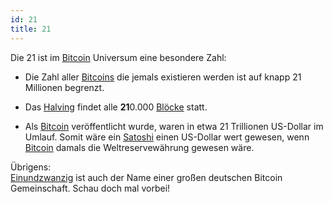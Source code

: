 ```yaml
---
id: 21
title: 21
---
```


Die 21 ist im [Bitcoin](../b/bitcoin) Universum eine besondere Zahl:

- Die Zahl aller [Bitcoins](../b/bitcoin) die jemals existieren werden ist auf knapp 21 Millionen begrenzt.

- Das [Halving](../h/halving) findet alle **21**0.000 [Blöcke](../b/block) statt.

- Als [Bitcoin](../b/bitcoin) veröffentlicht wurde, waren in etwa 21 Trillionen US-Dollar im Umlauf. Somit wäre ein [Satoshi](../s/satoshi) einen US-Dollar wert gewesen, wenn [Bitcoin](../b/bitcoin) damals die Weltreservewährung gewesen wäre.

Übrigens:  
[Einundzwanzig](https://einundzwanzig.space/) ist auch der Name einer großen deutschen Bitcoin Gemeinschaft. Schau doch mal vorbei!
